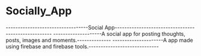 # Socially_App
----------------------------------Social App----------------------------------------------------
--------------------A social app for posting thoughts, posts, images and moments.--------------
---------------------A app made using firebase and firebase tools.-----------------------------
